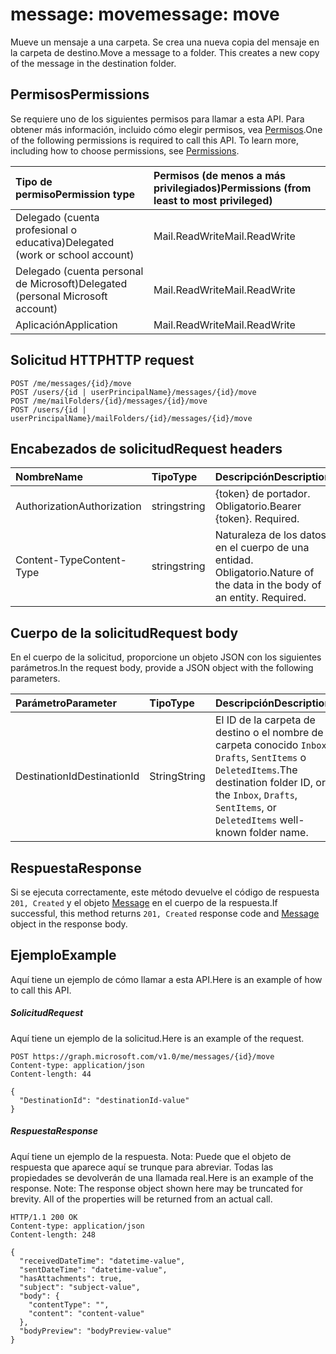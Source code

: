 # <a name="message-move"></a><span data-ttu-id="14f6d-101">message: move</span><span class="sxs-lookup"><span data-stu-id="14f6d-101">message: move</span></span>

<span data-ttu-id="14f6d-p101">Mueve un mensaje a una carpeta. Se crea una nueva copia del mensaje en la carpeta de destino.</span><span class="sxs-lookup"><span data-stu-id="14f6d-p101">Move a message to a folder. This creates a new copy of the message in the destination folder.</span></span>

## <a name="permissions"></a><span data-ttu-id="14f6d-104">Permisos</span><span class="sxs-lookup"><span data-stu-id="14f6d-104">Permissions</span></span>
<span data-ttu-id="14f6d-p102">Se requiere uno de los siguientes permisos para llamar a esta API. Para obtener más información, incluido cómo elegir permisos, vea [Permisos](../../../concepts/permissions_reference.md).</span><span class="sxs-lookup"><span data-stu-id="14f6d-p102">One of the following permissions is required to call this API. To learn more, including how to choose permissions, see [Permissions](../../../concepts/permissions_reference.md).</span></span>

|<span data-ttu-id="14f6d-107">Tipo de permiso</span><span class="sxs-lookup"><span data-stu-id="14f6d-107">Permission type</span></span>      | <span data-ttu-id="14f6d-108">Permisos (de menos a más privilegiados)</span><span class="sxs-lookup"><span data-stu-id="14f6d-108">Permissions (from least to most privileged)</span></span>              | 
|:--------------------|:---------------------------------------------------------| 
|<span data-ttu-id="14f6d-109">Delegado (cuenta profesional o educativa)</span><span class="sxs-lookup"><span data-stu-id="14f6d-109">Delegated (work or school account)</span></span> | <span data-ttu-id="14f6d-110">Mail.ReadWrite</span><span class="sxs-lookup"><span data-stu-id="14f6d-110">Mail.ReadWrite</span></span>    | 
|<span data-ttu-id="14f6d-111">Delegado (cuenta personal de Microsoft)</span><span class="sxs-lookup"><span data-stu-id="14f6d-111">Delegated (personal Microsoft account)</span></span> | <span data-ttu-id="14f6d-112">Mail.ReadWrite</span><span class="sxs-lookup"><span data-stu-id="14f6d-112">Mail.ReadWrite</span></span>    | 
|<span data-ttu-id="14f6d-113">Aplicación</span><span class="sxs-lookup"><span data-stu-id="14f6d-113">Application</span></span> | <span data-ttu-id="14f6d-114">Mail.ReadWrite</span><span class="sxs-lookup"><span data-stu-id="14f6d-114">Mail.ReadWrite</span></span> | 

## <a name="http-request"></a><span data-ttu-id="14f6d-115">Solicitud HTTP</span><span class="sxs-lookup"><span data-stu-id="14f6d-115">HTTP request</span></span>
<!-- { "blockType": "ignored" } -->
```http
POST /me/messages/{id}/move
POST /users/{id | userPrincipalName}/messages/{id}/move
POST /me/mailFolders/{id}/messages/{id}/move
POST /users/{id | userPrincipalName}/mailFolders/{id}/messages/{id}/move
```
## <a name="request-headers"></a><span data-ttu-id="14f6d-116">Encabezados de solicitud</span><span class="sxs-lookup"><span data-stu-id="14f6d-116">Request headers</span></span>
| <span data-ttu-id="14f6d-117">Nombre</span><span class="sxs-lookup"><span data-stu-id="14f6d-117">Name</span></span>       | <span data-ttu-id="14f6d-118">Tipo</span><span class="sxs-lookup"><span data-stu-id="14f6d-118">Type</span></span> | <span data-ttu-id="14f6d-119">Descripción</span><span class="sxs-lookup"><span data-stu-id="14f6d-119">Description</span></span>|
|:---------------|:--------|:----------|
| <span data-ttu-id="14f6d-120">Authorization</span><span class="sxs-lookup"><span data-stu-id="14f6d-120">Authorization</span></span>  | <span data-ttu-id="14f6d-121">string</span><span class="sxs-lookup"><span data-stu-id="14f6d-121">string</span></span>  | <span data-ttu-id="14f6d-p103">{token} de portador. Obligatorio.</span><span class="sxs-lookup"><span data-stu-id="14f6d-p103">Bearer {token}. Required.</span></span> |
| <span data-ttu-id="14f6d-124">Content-Type</span><span class="sxs-lookup"><span data-stu-id="14f6d-124">Content-Type</span></span> | <span data-ttu-id="14f6d-125">string</span><span class="sxs-lookup"><span data-stu-id="14f6d-125">string</span></span>  | <span data-ttu-id="14f6d-p104">Naturaleza de los datos en el cuerpo de una entidad. Obligatorio.</span><span class="sxs-lookup"><span data-stu-id="14f6d-p104">Nature of the data in the body of an entity. Required.</span></span> |

## <a name="request-body"></a><span data-ttu-id="14f6d-128">Cuerpo de la solicitud</span><span class="sxs-lookup"><span data-stu-id="14f6d-128">Request body</span></span>
<span data-ttu-id="14f6d-129">En el cuerpo de la solicitud, proporcione un objeto JSON con los siguientes parámetros.</span><span class="sxs-lookup"><span data-stu-id="14f6d-129">In the request body, provide a JSON object with the following parameters.</span></span>

| <span data-ttu-id="14f6d-130">Parámetro</span><span class="sxs-lookup"><span data-stu-id="14f6d-130">Parameter</span></span>    | <span data-ttu-id="14f6d-131">Tipo</span><span class="sxs-lookup"><span data-stu-id="14f6d-131">Type</span></span>   |<span data-ttu-id="14f6d-132">Descripción</span><span class="sxs-lookup"><span data-stu-id="14f6d-132">Description</span></span>|
|:---------------|:--------|:----------|
|<span data-ttu-id="14f6d-133">DestinationId</span><span class="sxs-lookup"><span data-stu-id="14f6d-133">DestinationId</span></span>|<span data-ttu-id="14f6d-134">String</span><span class="sxs-lookup"><span data-stu-id="14f6d-134">String</span></span>|<span data-ttu-id="14f6d-135">El ID de la carpeta de destino o el nombre de carpeta conocido `Inbox`, `Drafts`, `SentItems` o `DeletedItems`.</span><span class="sxs-lookup"><span data-stu-id="14f6d-135">The destination folder ID, or the `Inbox`, `Drafts`, `SentItems`, or `DeletedItems` well-known folder name.</span></span>|

## <a name="response"></a><span data-ttu-id="14f6d-136">Respuesta</span><span class="sxs-lookup"><span data-stu-id="14f6d-136">Response</span></span>

<span data-ttu-id="14f6d-137">Si se ejecuta correctamente, este método devuelve el código de respuesta `201, Created` y el objeto [Message](../resources/message.md) en el cuerpo de la respuesta.</span><span class="sxs-lookup"><span data-stu-id="14f6d-137">If successful, this method returns `201, Created` response code and [Message](../resources/message.md) object in the response body.</span></span>

## <a name="example"></a><span data-ttu-id="14f6d-138">Ejemplo</span><span class="sxs-lookup"><span data-stu-id="14f6d-138">Example</span></span>
<span data-ttu-id="14f6d-139">Aquí tiene un ejemplo de cómo llamar a esta API.</span><span class="sxs-lookup"><span data-stu-id="14f6d-139">Here is an example of how to call this API.</span></span>
##### <a name="request"></a><span data-ttu-id="14f6d-140">Solicitud</span><span class="sxs-lookup"><span data-stu-id="14f6d-140">Request</span></span>
<span data-ttu-id="14f6d-141">Aquí tiene un ejemplo de la solicitud.</span><span class="sxs-lookup"><span data-stu-id="14f6d-141">Here is an example of the request.</span></span>
<!-- {
  "blockType": "request",
  "name": "message_move"
}-->
```http
POST https://graph.microsoft.com/v1.0/me/messages/{id}/move
Content-type: application/json
Content-length: 44

{
  "DestinationId": "destinationId-value"
}
```

##### <a name="response"></a><span data-ttu-id="14f6d-142">Respuesta</span><span class="sxs-lookup"><span data-stu-id="14f6d-142">Response</span></span>
<span data-ttu-id="14f6d-p105">Aquí tiene un ejemplo de la respuesta. Nota: Puede que el objeto de respuesta que aparece aquí se trunque para abreviar. Todas las propiedades se devolverán de una llamada real.</span><span class="sxs-lookup"><span data-stu-id="14f6d-p105">Here is an example of the response. Note: The response object shown here may be truncated for brevity. All of the properties will be returned from an actual call.</span></span>
<!-- {
  "blockType": "response",
  "truncated": true,
  "@odata.type": "microsoft.graph.message"
} -->
```http
HTTP/1.1 200 OK
Content-type: application/json
Content-length: 248

{
  "receivedDateTime": "datetime-value",
  "sentDateTime": "datetime-value",
  "hasAttachments": true,
  "subject": "subject-value",
  "body": {
    "contentType": "",
    "content": "content-value"
  },
  "bodyPreview": "bodyPreview-value"
}
```

<!-- uuid: 8fcb5dbc-d5aa-4681-8e31-b001d5168d79
2015-10-25 14:57:30 UTC -->
<!-- {
  "type": "#page.annotation",
  "description": "message: move",
  "keywords": "",
  "section": "documentation",
  "tocPath": ""
}-->
